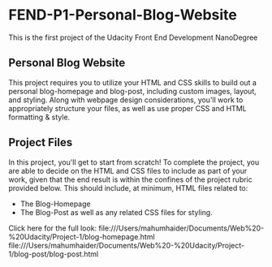 # FEND-P1-Personal-Blog-Website
This is the first project of the Udacity Front End Development NanoDegree

## Personal Blog Website
This project requires you to utilize your HTML and CSS skills to build out a personal blog-homepage and blog-post, including custom images, layout, and styling. Along with webpage design considerations, you'll work to appropriately structure your files, as well as use proper CSS and HTML formatting & style.

## Project Files
In this project, you'll get to start from scratch! To complete the project, you are able to decide on the HTML and CSS files to include as part of your work, given that the end result is within the confines of the project rubric provided below. This should include, at minimum, HTML files related to:

  * The Blog-Homepage
  * The Blog-Post
as well as any related CSS files for styling.

Click here for the full look:
file:///Users/mahumhaider/Documents/Web%20-%20Udacity/Project-1/blog-homepage.html
file:///Users/mahumhaider/Documents/Web%20-%20Udacity/Project-1/blog-post/blog-post.html